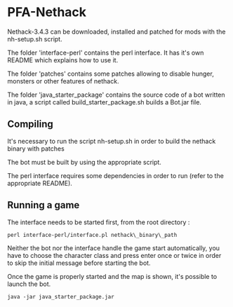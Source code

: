 PFA-Nethack
===========

Nethack-3.4.3 can be downloaded, installed and patched for mods with the
nh-setup.sh script.

The folder 'interface-perl' contains the perl interface. It has it's own README
which explains how to use it.

The folder 'patches' contains some patches allowing to disable hunger,
monsters or other features of nethack.

The folder 'java\_starter\_package' contains the source code of a bot written
in java, a script called build\_starter\_package.sh builds a Bot.jar file.


## Compiling

It's necessary to run the script nh-setup.sh in order to build the nethack
binary with patches

The bot must be built by using the appropriate script.

The perl interface requires some dependencies in order to run
(refer to the appropriate README).


## Running a game

The interface needs to be started first, from the root directory :

	perl interface-perl/interface.pl nethack\_binary\_path

Neither the bot nor the interface handle the game start automatically, you have
to choose the character class and press enter once or twice in order to skip the
initial message before starting the bot.

Once the game is properly started and the map is shown, it's possible to launch the bot.

	java -jar java_starter_package.jar
